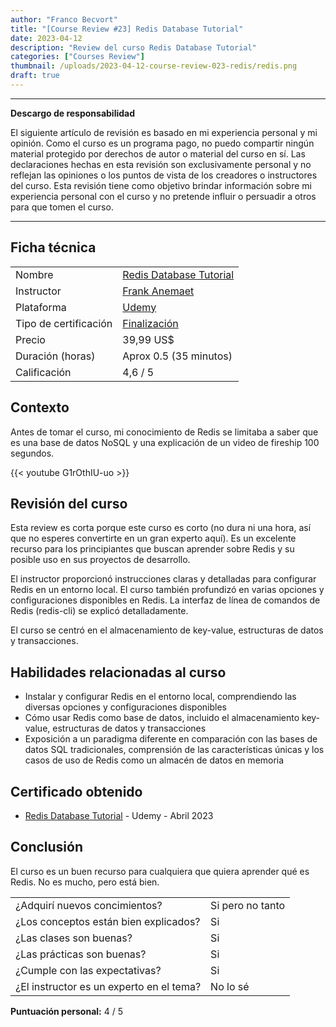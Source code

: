 ```yaml
---
author: "Franco Becvort"
title: "[Course Review #23] Redis Database Tutorial"
date: 2023-04-12
description: "Review del curso Redis Database Tutorial"
categories: ["Courses Review"]
thumbnail: /uploads/2023-04-12-course-review-023-redis/redis.png
draft: true
---
```


---

**Descargo de responsabilidad**

El siguiente artículo de revisión es basado en mi experiencia personal y mi opinión. Como el curso es un programa pago, no puedo compartir ningún material protegido por derechos de autor o material del curso en sí. Las declaraciones hechas en esta revisión son exclusivamente personal y no reflejan las opiniones o los puntos de vista de los creadores o instructores del curso. Esta revisión tiene como objetivo brindar información sobre mi experiencia personal con el curso y no pretende influir o persuadir a otros para que tomen el curso.

---

## Ficha técnica

|                       |                                                                                                                                                                                                                    |
| --------------------- | ------------------------------------------------------------------------------------------------------------------------------------------------------------------------------------------------------------------ |
| Nombre                | [Redis Database Tutorial](https://www.udemy.com/course/redis-database-tutorial/)                                                                                                                                   |
| Instructor            | [Frank Anemaet](https://www.udemy.com/user/frank-anemaet/)                                                                                                                                                         |
| Plataforma            | [Udemy](https://www.udemy.com/)                                                                                                                                                                                    |
| Tipo de certificación | [Finalización](https://support.udemy.com/hc/es/sections/360011037194-Certificados-de-finalizaci%C3%B3n#:~:text=Los%20certificados%20de%20finalizaci%C3%B3n%20sirven,certificados%20no%20tienen%20validez%20legal.) |
| Precio                | 39,99 US$                                                                                                                                                                                                          |
| Duración \(horas\)    | Aprox 0.5 (35 minutos)                                                                                                                                                                                             |
| Calificación          | 4,6 / 5                                                                                                                                                                                                            |

## Contexto

Antes de tomar el curso, mi conocimiento de Redis se limitaba a saber que es una base de datos NoSQL y una explicación de un video de fireship 100 segundos.

{{< youtube G1rOthIU-uo >}}

## Revisión del curso

Esta review es corta porque este curso es corto \(no dura ni una hora, así que no esperes convertirte en un gran experto aquí\). Es un excelente recurso para los principiantes que buscan aprender sobre Redis y su posible uso en sus proyectos de desarrollo.

El instructor proporcionó instrucciones claras y detalladas para configurar Redis en un entorno local. El curso también profundizó en varias opciones y configuraciones disponibles en Redis. La interfaz de línea de comandos de Redis (redis-cli) se explicó detalladamente.

El curso se centró en el almacenamiento de key-value, estructuras de datos y transacciones.

## Habilidades relacionadas al curso

- Instalar y configurar Redis en el entorno local, comprendiendo las diversas opciones y configuraciones disponibles
- Cómo usar Redis como base de datos, incluido el almacenamiento key-value, estructuras de datos y transacciones
- Exposición a un paradigma diferente en comparación con las bases de datos SQL tradicionales, comprensión de las características únicas y los casos de uso de Redis como un almacén de datos en memoria

## Certificado obtenido

- [Redis Database Tutorial](https://udemy-certificate.s3.amazonaws.com/pdf/UC-aff11d25-86bc-4ff4-99b6-d236a6bb7f4a.pdf) - Udemy - Abril 2023

## Conclusión

El curso es un buen recurso para cualquiera que quiera aprender qué es Redis. No es mucho, pero está bien.

|                                          |                  |
| ---------------------------------------- | ---------------- |
| ¿Adquirí nuevos concimientos?            | Si pero no tanto |
| ¿Los conceptos están bien explicados?    | Si               |
| ¿Las clases son buenas?                  | Si               |
| ¿Las prácticas son buenas?               | Si               |
| ¿Cumple con las expectativas?            | Si               |
| ¿El instructor es un experto en el tema? | No lo sé         |

**Puntuación personal:** 4 / 5

